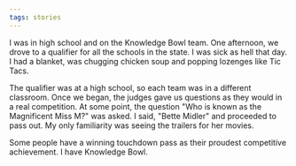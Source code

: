 ```yaml
---
tags: stories
---
```


I was in high school and on the Knowledge Bowl team. One afternoon, we drove to a qualifier for all the schools in the state. I was sick as hell that day. I had a blanket, was chugging chicken soup and popping lozenges like Tic Tacs.

The qualifier was at a high school, so each team was in a different classroom. Once we began, the judges gave us questions as they would in a real competition. At some point, the question "Who is known as the Magnificent Miss M?" was asked. I said, "Bette Midler" and proceeded to pass out. My only familiarity was seeing the trailers for her movies.

Some people have a winning touchdown pass as their proudest competitive achievement. I have Knowledge Bowl.